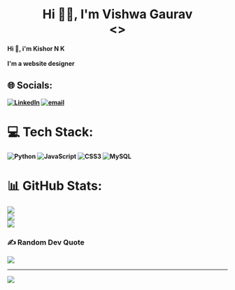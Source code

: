 <h1 align="center"> Hi 👋🏻, I'm Vishwa Gaurav </br> 
 <></h1> <b>Hi 👋, i'm Kishor N K<b><br><br>I'm a website designer 


## 🌐 Socials:
[![LinkedIn](https://img.shields.io/badge/LinkedIn-%230077B5.svg?logo=linkedin&logoColor=white)](https://linkedin.com/in/https://www.linkedin.com/in/kishor-n-k-99421525b/) [![email](https://img.shields.io/badge/Email-D14836?logo=gmail&logoColor=white)](mailto:kishorpadmaa@gmail.com) 

# 💻 Tech Stack:
![Python](https://img.shields.io/badge/python-3670A0?style=flat&logo=python&logoColor=ffdd54) ![JavaScript](https://img.shields.io/badge/javascript-%23323330.svg?style=flat&logo=javascript&logoColor=%23F7DF1E) ![CSS3](https://img.shields.io/badge/css3-%231572B6.svg?style=flat&logo=css3&logoColor=white) ![MySQL](https://img.shields.io/badge/mysql-4479A1.svg?style=flat&logo=mysql&logoColor=white)
# 📊 GitHub Stats:
![](https://github-readme-stats.vercel.app/api?username=Kishor-N-K&theme=shadow_blue&hide_border=false&include_all_commits=true&count_private=true)<br/>
![](https://nirzak-streak-stats.vercel.app/?user=Kishor-N-K&theme=shadow_blue&hide_border=false)<br/>
![](https://github-readme-stats.vercel.app/api/top-langs/?username=Kishor-N-K&theme=shadow_blue&hide_border=false&include_all_commits=true&count_private=true&layout=compact)

### ✍️ Random Dev Quote
![](https://quotes-github-readme.vercel.app/api?type=horizontal&theme=radical)

---
[![](https://visitcount.itsvg.in/api?id=Kishor-N-K&icon=5&color=0)](https://visitcount.itsvg.in)

<!-- Proudly created with GPRM ( https://gprm.itsvg.in ) -->
